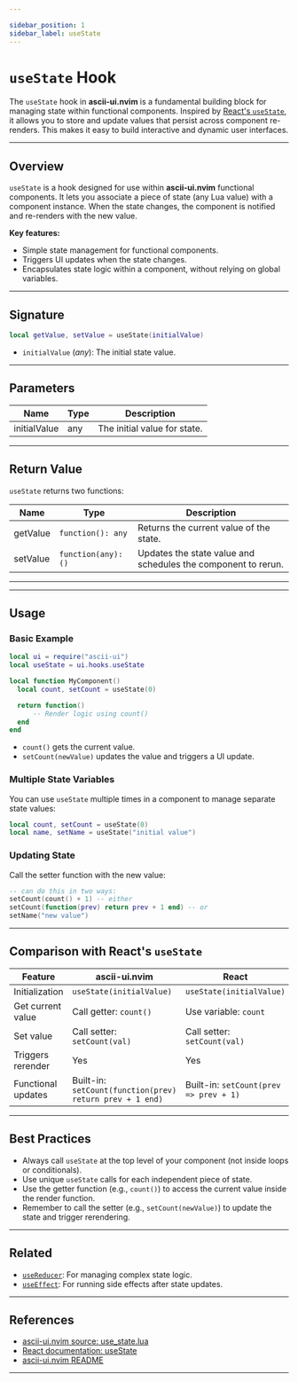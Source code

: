 ```yaml
---

sidebar_position: 1
sidebar_label: useState
---
```


# `useState` Hook

The `useState` hook in **ascii-ui.nvim** is a fundamental building block for managing state within functional components. Inspired by [React's `useState`](https://react.dev/reference/react/useState), it allows you to store and update values that persist across component re-renders. This makes it easy to build interactive and dynamic user interfaces.

---

## Overview

`useState` is a hook designed for use within **ascii-ui.nvim** functional components. It lets you associate a piece of state (any Lua value) with a component instance. When the state changes, the component is notified and re-renders with the new value.

**Key features:**

- Simple state management for functional components.
- Triggers UI updates when the state changes.
- Encapsulates state logic within a component, without relying on global variables.

---

## Signature

```lua
local getValue, setValue = useState(initialValue)
```

- `initialValue` (*any*): The initial state value.

---

## Parameters

| Name         | Type    | Description                  |
|--------------|---------|------------------------------|
| initialValue | any     | The initial value for state. |

---

## Return Value

`useState` returns two functions:

| Name     | Type               | Description                                                   |
|----------|--------------------|---------------------------------------------------------------|
| getValue | `function(): any`  | Returns the current value of the state.                       |
| setValue | `function(any): ()`| Updates the state value and schedules the component to rerun. |

---
---

## Usage

### Basic Example

```lua
local ui = require("ascii-ui")
local useState = ui.hooks.useState

local function MyComponent()
  local count, setCount = useState(0)

  return function()
      -- Render logic using count()
  end
end
```

- `count()` gets the current value.
- `setCount(newValue)` updates the value and triggers a UI update.

### Multiple State Variables

You can use `useState` multiple times in a component to manage separate state values:

```lua
local count, setCount = useState(0)
local name, setName = useState("initial value")
```

### Updating State

Call the setter function with the new value:

```lua
-- can do this in two ways:
setCount(count() + 1) -- either
setCount(function(prev) return prev + 1 end) -- or 
setName("new value")
```

---

## Comparison with React's `useState`

| Feature            | ascii-ui.nvim                  | React                                      |
|--------------------|-------------------------------|---------------------------------------------|
| Initialization     | `useState(initialValue)`      | `useState(initialValue)`                    |
| Get current value  | Call getter: `count()`        | Use variable: `count`                       |
| Set value          | Call setter: `setCount(val)`  | Call setter: `setCount(val)`                |
| Triggers rerender  | Yes                           | Yes                                         |
| Functional updates | Built-in: `setCount(function(prev) return prev + 1 end)`                 | Built-in: `setCount(prev => prev + 1)`      |

---

## Best Practices

- Always call `useState` at the top level of your component (not inside loops or conditionals).
- Use unique `useState` calls for each independent piece of state.
- Use the getter function (e.g., `count()`) to access the current value inside the render function.
- Remember to call the setter (e.g., `setCount(newValue)`) to update the state and trigger rerendering.

---

## Related

- [`useReducer`](./use_reducer): For managing complex state logic.
- [`useEffect`](./use_effect): For running side effects after state updates.

---

## References

- [ascii-ui.nvim source: use_state.lua](https://github.com/rcasia/ascii-ui.nvim/blob/main/lua/ascii-ui/hooks/use_state.lua)
- [React documentation: useState](https://react.dev/reference/react/useState)
- [ascii-ui.nvim README](https://github.com/rcasia/ascii-ui.nvim#readme)

---
